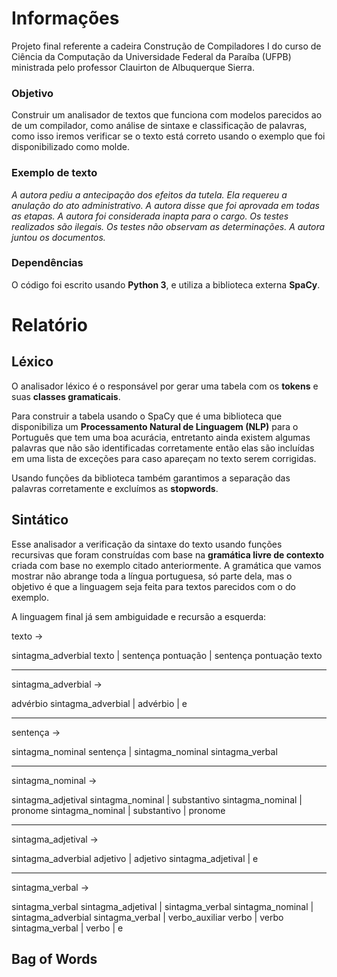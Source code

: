 # Informações
Projeto final referente a cadeira Construção de Compiladores I do curso de Ciência da Computação da Universidade Federal da Paraíba (UFPB) ministrada pelo professor Clauirton de Albuquerque Sierra.
### Objetivo
Construir um analisador de textos que funciona com modelos parecidos ao de um compilador, como análise de sintaxe e classificação de palavras, como isso iremos verificar se o texto está correto usando o exemplo que foi disponibilizado como molde.
### Exemplo de texto
*A autora pediu a antecipação dos efeitos da tutela. Ela requereu a anulação do ato administrativo. A autora disse que foi aprovada em todas as etapas. A autora foi considerada inapta para o cargo. Os testes realizados são ilegais. Os testes não observam as determinações. A autora juntou os documentos.*
### Dependências
O código foi escrito usando **Python 3**, e utiliza a biblioteca externa **SpaCy**.

# Relatório
## Léxico
O analisador léxico é o responsável por gerar uma tabela com os **tokens** e suas **classes gramaticais**.

Para construir a tabela usando o SpaCy que é uma biblioteca que disponibiliza um **Processamento Natural de Linguagem (NLP)** para o Português que tem uma boa acurácia, entretanto ainda existem algumas palavras que não são identificadas corretamente então elas são incluídas em uma lista de exceções para caso apareçam no texto serem corrigidas.

Usando funções da biblioteca também garantimos a separação das palavras corretamente e excluímos as **stopwords**.

## Sintático
Esse analisador a verificação da sintaxe do texto usando funções recursivas que foram construídas com base na **gramática livre de contexto** criada com base no exemplo citado anteriormente. A gramática que vamos mostrar não abrange toda a língua portuguesa, só parte dela, mas o objetivo é que a linguagem seja feita para textos parecidos com o do exemplo.

A linguagem final já sem ambiguidade e recursão a esquerda:
  
texto ->

sintagma_adverbial texto |
sentença pontuação |
sentença pontuação texto

-------------------------------

sintagma_adverbial ->

advérbio sintagma_adverbial |
advérbio |
e

------------------------------

sentença ->

sintagma_nominal sentença |
sintagma_nominal sintagma_verbal

-----------------------------

sintagma_nominal ->

sintagma_adjetival sintagma_nominal |
substantivo sintagma_nominal |
pronome sintagma_nominal |
substantivo |
pronome

-----------------------------

sintagma_adjetival ->

sintagma_adverbial adjetivo |
adjetivo sintagma_adjetival |
e

------------------------------

sintagma_verbal ->

sintagma_verbal sintagma_adjetival |
sintagma_verbal sintagma_nominal |
sintagma_adverbial sintagma_verbal |
verbo_auxiliar verbo |
verbo sintagma_verbal |
verbo |
e


## Bag of Words

# 

